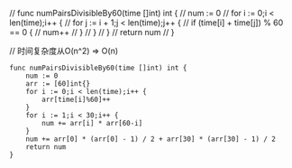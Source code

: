 // func numPairsDivisibleBy60(time []int) int {
//     num := 0
//     for i := 0;i < len(time);i++ {
//         for j := i + 1;j < len(time);j++ {
//             if (time[i] + time[j]) % 60 == 0 {
//                 num++
//             }
//         }
//     }
//     return num
// }

// 时间复杂度从O(n^2) => O(n)
```golang
func numPairsDivisibleBy60(time []int) int {
    num := 0
    arr := [60]int{}
    for i := 0;i < len(time);i++ {
        arr[time[i]%60]++
    }
    for i := 1;i < 30;i++ {
        num += arr[i] * arr[60-i]
    }
    num += arr[0] * (arr[0] - 1) / 2 + arr[30] * (arr[30] - 1) / 2
    return num
}
```
